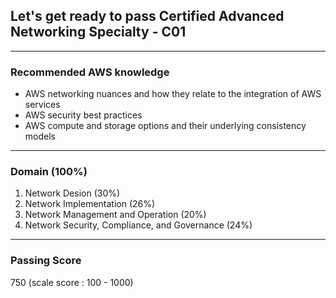 ## Let's get ready to pass Certified Advanced Networking Specialty - C01

---

### Recommended AWS knowledge
- AWS networking nuances and how they relate to the integration of AWS services
- AWS security best practices
- AWS compute and storage options and their underlying consistency models

---

### Domain (100%)
1. Network Desion (30%) 
2. Network Implementation (26%)
3. Network Management and Operation (20%)
4. Network Security, Compliance, and Governance (24%)

---

### Passing Score
750 (scale score : 100 - 1000)
